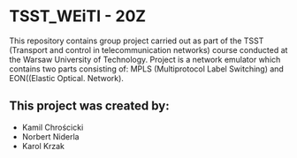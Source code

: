 # **TSST_WEiTI - 20Z**
This repository contains group project carried out as part of the TSST (Transport and control in telecommunication networks) course conducted at the Warsaw University of Technology. Project is a network emulator which contains two parts consisting of: MPLS (Multiprotocol Label Switching) and EON((Elastic Optical. Network).
## This project was created by:
* Kamil Chrościcki
* Norbert Niderla
* Karol Krzak
